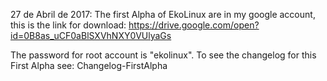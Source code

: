 27 de Abril de 2017:
The first Alpha of EkoLinux are in my google account, this is the link for download:
https://drive.google.com/open?id=0B8as_uCF0aBlSXVhNXY0VUlyaGs

The password for root account is "ekolinux".
To see the changelog for this First Alpha see: Changelog-FirstAlpha
